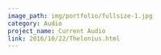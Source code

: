 ```yaml
---
image_path: img/portfolio/fullsize-1.jpg
category: Audio
project_name: Current Audio
link: 2016/10/22/Thelonius.html
---
```

